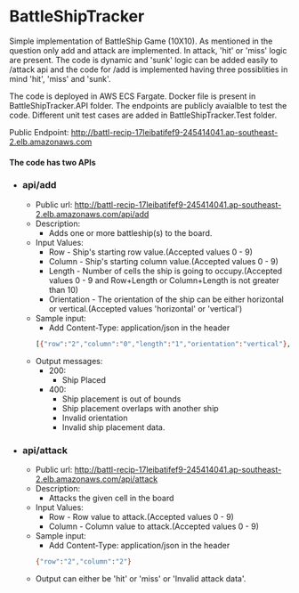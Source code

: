 # BattleShipTracker
Simple implementation of BattleShip Game (10X10). As mentioned in the question only add and attack are implemented. In attack, 'hit' or 'miss' logic are present. The code is dynamic and 'sunk' logic can be added easily to /attack api and the code for /add is implemented having three possiblities in mind 'hit', 'miss' and 'sunk'. 

The code is deployed in AWS ECS Fargate. Docker file is present in BattleShipTracker.API folder. The endpoints are publicly avaialble to test the code. Different unit test cases are added in BattleShipTracker.Test folder. 

Public Endpoint: http://battl-recip-17leibatifef9-245414041.ap-southeast-2.elb.amazonaws.com

#### The code has two APIs
 * ### api/add
     * Public url: http://battl-recip-17leibatifef9-245414041.ap-southeast-2.elb.amazonaws.com/api/add
     * Description:
         * Adds one or more battleship(s) to the board.
     * Input Values:
          * Row - Ship's starting row value.(Accepted values 0 - 9)
          * Column - Ship's starting column value.(Accepted values 0 - 9)
          * Length - Number of cells the ship is going to occupy.(Accepted values 0 - 9 and Row+Length or Column+Length is not greater than 10)
          * Orientation - The orientation of the ship can be either horizontal or vertical.(Accepted values 'horizontal' or 'vertical')
      *  Sample input:
           * Add Content-Type: application/json in the header
           ```sh
           [{"row":"2","column":"0","length":"1","orientation":"vertical"},{"row":"5","column":"5","length":"3","orientation":"horizontal"}]
           ```
      *  Output messages:
           * 200:
             * Ship Placed
           * 400:
             * Ship placement is out of bounds
             * Ship placement overlaps with another ship
             * Invalid orientation
             * Invalid ship placement data. 
                 
 * ### api/attack
     * Public url: http://battl-recip-17leibatifef9-245414041.ap-southeast-2.elb.amazonaws.com/api/attack
     *  Description:
          * Attacks the given cell in the board
     *  Input Values:
          * Row - Row value to attack.(Accepted values 0 - 9)
          * Column - Column value to attack.(Accepted values 0 - 9)
      *  Sample input:
          * Add Content-Type: application/json in the header
         ```sh
         {"row":"2","column":"2"}
         ```
      *  Output can either be 'hit' or 'miss' or 'Invalid attack data'.








